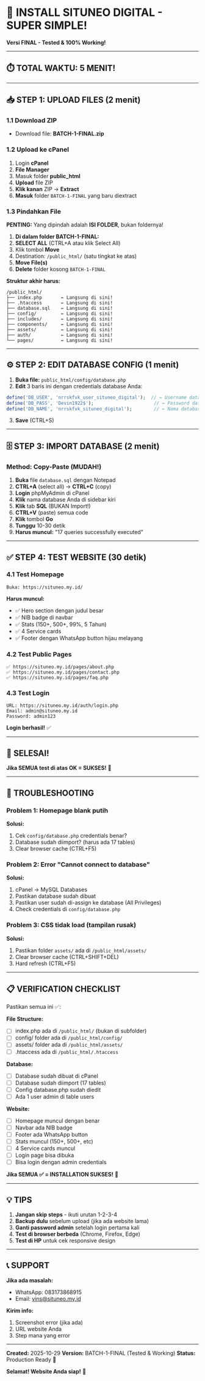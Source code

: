 # 🚀 INSTALL SITUNEO DIGITAL - SUPER SIMPLE!

**Versi FINAL - Tested & 100% Working!**

---

## ⏱️ TOTAL WAKTU: 5 MENIT!

---

## 📥 STEP 1: UPLOAD FILES (2 menit)

### 1.1 Download ZIP
- Download file: **BATCH-1-FINAL.zip**

### 1.2 Upload ke cPanel
1. Login **cPanel**
2. **File Manager**
3. Masuk folder **public_html**
4. **Upload** file ZIP
5. **Klik kanan** ZIP → **Extract**
6. **Masuk** folder `BATCH-1-FINAL` yang baru diextract

### 1.3 Pindahkan File
**PENTING:** Yang dipindah adalah **ISI FOLDER**, bukan foldernya!

1. **Di dalam folder BATCH-1-FINAL:**
2. **SELECT ALL** (CTRL+A atau klik Select All)
3. Klik tombol **Move**
4. Destination: `/public_html/` (satu tingkat ke atas)
5. **Move File(s)**
6. **Delete** folder kosong `BATCH-1-FINAL`

**Struktur akhir harus:**
```
/public_html/
├── index.php       ← Langsung di sini!
├── .htaccess       ← Langsung di sini!
├── database.sql    ← Langsung di sini!
├── config/         ← Langsung di sini!
├── includes/       ← Langsung di sini!
├── components/     ← Langsung di sini!
├── assets/         ← Langsung di sini!
├── auth/           ← Langsung di sini!
└── pages/          ← Langsung di sini!
```

---

## ⚙️ STEP 2: EDIT DATABASE CONFIG (1 menit)

1. **Buka file:** `public_html/config/database.php`
2. **Edit** 3 baris ini dengan credentials database Anda:

```php
define('DB_USER', 'nrrskfvk_user_situneo_digital');  // ← Username database
define('DB_PASS', 'Devin1922$');                      // ← Password database
define('DB_NAME', 'nrrskfvk_situneo_digital');        // ← Nama database
```

3. **Save** (CTRL+S)

---

## 🗄️ STEP 3: IMPORT DATABASE (2 menit)

### Method: Copy-Paste (MUDAH!)

1. **Buka** file `database.sql` dengan Notepad
2. **CTRL+A** (select all) → **CTRL+C** (copy)
3. **Login** phpMyAdmin di cPanel
4. **Klik** nama database Anda di sidebar kiri
5. **Klik** tab **SQL** (BUKAN Import!)
6. **CTRL+V** (paste) semua code
7. **Klik** tombol **Go**
8. **Tunggu** 10-30 detik
9. **Harus muncul:** "17 queries successfully executed"

---

## ✅ STEP 4: TEST WEBSITE (30 detik)

### 4.1 Test Homepage
```
Buka: https://situneo.my.id/
```

**Harus muncul:**
- ✅ Hero section dengan judul besar
- ✅ NIB badge di navbar
- ✅ Stats (150+, 500+, 99%, 5 Tahun)
- ✅ 4 Service cards
- ✅ Footer dengan WhatsApp button hijau melayang

### 4.2 Test Public Pages
```
✅ https://situneo.my.id/pages/about.php
✅ https://situneo.my.id/pages/contact.php
✅ https://situneo.my.id/pages/faq.php
```

### 4.3 Test Login
```
URL: https://situneo.my.id/auth/login.php
Email: admin@situneo.my.id
Password: admin123
```

**Login berhasil!** ✅

---

## 🎉 SELESAI!

**Jika SEMUA test di atas OK = SUKSES!** 🎉

---

## 🚨 TROUBLESHOOTING

### Problem 1: Homepage blank putih

**Solusi:**
1. Cek `config/database.php` credentials benar?
2. Database sudah diimport? (harus ada 17 tables)
3. Clear browser cache (CTRL+F5)

### Problem 2: Error "Cannot connect to database"

**Solusi:**
1. cPanel → MySQL Databases
2. Pastikan database sudah dibuat
3. Pastikan user sudah di-assign ke database (All Privileges)
4. Check credentials di `config/database.php`

### Problem 3: CSS tidak load (tampilan rusak)

**Solusi:**
1. Pastikan folder `assets/` ada di `/public_html/assets/`
2. Clear browser cache (CTRL+SHIFT+DEL)
3. Hard refresh (CTRL+F5)

---

## 📋 VERIFICATION CHECKLIST

Pastikan semua ini ✅:

**File Structure:**
- [ ] index.php ada di `/public_html/` (bukan di subfolder)
- [ ] config/ folder ada di `/public_html/config/`
- [ ] assets/ folder ada di `/public_html/assets/`
- [ ] .htaccess ada di `/public_html/.htaccess`

**Database:**
- [ ] Database sudah dibuat di cPanel
- [ ] Database sudah diimport (17 tables)
- [ ] Config database.php sudah diedit
- [ ] Ada 1 user admin di table users

**Website:**
- [ ] Homepage muncul dengan benar
- [ ] Navbar ada NIB badge
- [ ] Footer ada WhatsApp button
- [ ] Stats muncul (150+, 500+, etc)
- [ ] 4 Service cards muncul
- [ ] Login page bisa dibuka
- [ ] Bisa login dengan admin credentials

**Jika SEMUA ✅ = INSTALLATION SUKSES!** 🎉

---

## 💡 TIPS

1. **Jangan skip steps** - ikuti urutan 1-2-3-4
2. **Backup dulu** sebelum upload (jika ada website lama)
3. **Ganti password admin** setelah login pertama kali
4. **Test di browser berbeda** (Chrome, Firefox, Edge)
5. **Test di HP** untuk cek responsive design

---

## 📞 SUPPORT

**Jika ada masalah:**
- WhatsApp: 083173868915
- Email: vins@situneo.my.id

**Kirim info:**
1. Screenshot error (jika ada)
2. URL website Anda
3. Step mana yang error

---

**Created:** 2025-10-29
**Version:** BATCH-1-FINAL (Tested & Working)
**Status:** Production Ready 🚀

**Selamat! Website Anda siap!** 🎉
